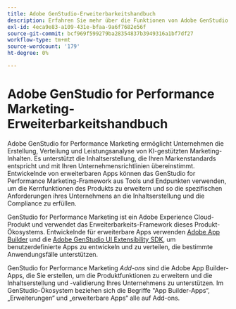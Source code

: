 ```yaml
---
title: Adobe GenStudio-Erweiterbarkeitshandbuch
description: Erfahren Sie mehr über die Funktionen von Adobe GenStudio for Performance Marketing UI SDK und lernen Sie, wie Sie erweiterbare Anwendungen erstellen.
exl-id: 4eca9e83-a109-431e-bfaa-9a6f7682e56f
source-git-commit: bcf969f599279ba28354837b3949316a1bf7df27
workflow-type: tm+mt
source-wordcount: '179'
ht-degree: 0%

---
```


# Adobe GenStudio for Performance Marketing-Erweiterbarkeitshandbuch

Adobe GenStudio for Performance Marketing ermöglicht Unternehmen die Erstellung, Verteilung und Leistungsanalyse von KI-gestützten Marketing-Inhalten. Es unterstützt die Inhaltserstellung, die Ihren Markenstandards entspricht und mit Ihren Unternehmensrichtlinien übereinstimmt. Entwickelnde von erweiterbaren Apps können das GenStudio for Performance Marketing-Framework aus Tools und Endpunkten verwenden, um die Kernfunktionen des Produkts zu erweitern und so die spezifischen Anforderungen ihres Unternehmens an die Inhaltserstellung und die Compliance zu erfüllen.

GenStudio for Performance Marketing ist ein Adobe Experience Cloud-Produkt und verwendet das Erweiterbarkeits-Framework dieses Produkt-Ökosystems. Entwickelnde für erweiterbare Apps verwenden [Adobe App Builder](https://developer.adobe.com/app-builder/) und die [Adobe GenStudio UI Extensibility SDK](https://github.com/adobe/genstudio-uix-sdk), um benutzerdefinierte Apps zu entwickeln und zu verteilen, die bestimmte Anwendungsfälle unterstützen.

GenStudio for Performance Marketing _Add-ons_ sind die Adobe App Builder-Apps, die Sie erstellen, um die Produktfunktionen zu erweitern und die Inhaltserstellung und -validierung Ihres Unternehmens zu unterstützen. Im GenStudio-Ökosystem beziehen sich die Begriffe &quot;App Builder-Apps“, „Erweiterungen“ und „erweiterbare Apps“ alle auf Add-ons.
